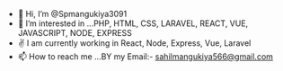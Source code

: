 - 👋 Hi, I’m @Spmangukiya3091
- 👀 I’m interested in ...PHP, HTML, CSS, LARAVEL, REACT, VUE, JAVASCRIPT, NODE, EXPRESS
- ✌  I am currently working in React, Node, Express, Vue, Laravel
- 📫 How to reach me ...BY my Email:- sahilmangukiya566@gmail.com

<!---
Spmangukiya3091/Spmangukiya3091 is a ✨ special ✨ repository because its `README.md` (this file) appears on your GitHub profile.
You can click the Preview link to take a look at your changes.
--->
